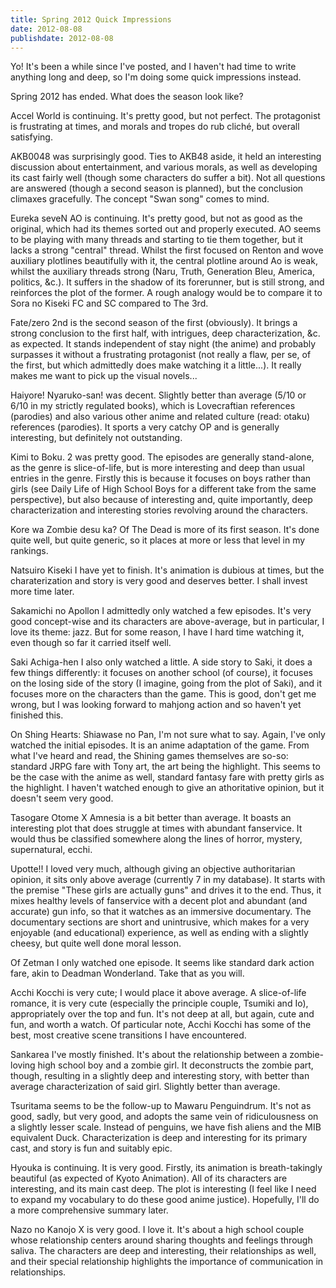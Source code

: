 ```yaml
---
title: Spring 2012 Quick Impressions
date: 2012-08-08
publishdate: 2012-08-08
---
```


Yo!  It's been a while since I've posted, and I haven't had time to
write anything long and deep, so I'm doing some quick impressions
instead.

Spring 2012 has ended.  What does the season look like?

Accel World is continuing.  It's pretty good, but not perfect.  The
protagonist is frustrating at times, and morals and tropes do rub
cliché, but overall satisfying.

AKB0048 was surprisingly good.  Ties to AKB48 aside, it held an
interesting discussion about entertainment, and various morals, as
well as developing its cast fairly well (though some characters do
suffer a bit).  Not all questions are answered (though a second
season is planned), but the conclusion climaxes gracefully.  The
concept "Swan song" comes to mind.

Eureka seveN AO is continuing.  It's pretty good, but not as good as the
original, which had its themes sorted out and properly executed.  AO
seems to be playing with many threads and starting to tie them together,
but it lacks a strong "central" thread.  Whilst the first focused on
Renton and wove auxiliary plotlines beautifully with it, the central
plotline around Ao is weak, whilst the auxiliary threads strong (Naru,
Truth, Generation Bleu, America, politics, &c.).  It suffers in the
shadow of its forerunner, but is still strong, and reinforces the plot
of the former.  A rough analogy would be to compare it to Sora no Kiseki
FC and SC compared to The 3rd.

Fate/zero 2nd is the second season of the first (obviously).  It brings
a strong conclusion to the first half, with intrigues, deep
characterization, &c. as expected.  It stands independent of stay
night (the anime) and probably surpasses it without a frustrating
protagonist (not really a flaw, per se, of the first, but which
admittedly does make watching it a little...).  It really makes me
want to pick up the visual novels...

Haiyore! Nyaruko-san! was decent.  Slightly better than average (5/10 or
6/10 in my strictly regulated books), which is Lovecraftian
references (parodies) and also various other anime and related
culture (read: otaku) references (parodies).  It sports a very
catchy OP and is generally interesting, but definitely not
outstanding.

Kimi to Boku. 2 was pretty good.  The episodes are generally
stand-alone, as the genre is slice-of-life, but is more
interesting and deep than usual entries in the genre.  Firstly
this is because it focuses on boys rather than girls (see Daily
Life of High School Boys for a different take from the same
perspective), but also because of interesting and, quite importantly,
deep characterization and interesting stories revolving around the
characters.

Kore wa Zombie desu ka? Of The Dead is more of its first season.  It's
done quite well, but quite generic, so it places at more or less
that level in my rankings.

Natsuiro Kiseki I have yet to finish.  It's animation is dubious at
times, but the charaterization and story is very good and deserves
better.  I shall invest more time later.

Sakamichi no Apollon I admittedly only watched a few episodes.  It's
very good concept-wise and its characters are above-average, but
in particular, I love its theme: jazz.  But for some reason, I
have I hard time watching it, even though so far it carried itself
well.

Saki Achiga-hen I also only watched a little.  A side story to Saki, it
does a few things differently: it focuses on another school (of
course), it focuses on the losing side of the story (I imagine,
going from the plot of Saki), and it focuses more on the
characters than the game.  This is good, don't get me wrong, but I
was looking forward to mahjong action and so haven't yet finished
this.

On Shing Hearts: Shiawase no Pan, I'm not sure what to say.  Again, I've
only watched the initial episodes.  It is an anime adaptation of
the game.  From what I've heard and read, the Shining games
themselves are so-so: standard JRPG fare with Tony art, the art
being the highlight.  This seems to be the case with the anime as
well, standard fantasy fare with pretty girls as the highlight.  I
haven't watched enough to give an athoritative opinion, but it
doesn't seem very good.

Tasogare Otome X Amnesia is a bit better than average.  It boasts an<br
/> interesting plot that does struggle at times with abundant
fanservice.  It would thus be classified somewhere along the lines
of horror, mystery, supernatural, ecchi.

Upotte!! I loved very much, although giving an objective authoritarian
opinion, it sits only above average (currently 7 in my database).
It starts with the premise "These girls are actually guns" and
drives it to the end.  Thus, it mixes healthy levels of fanservice
with a decent plot and abundant (and accurate) gun info, so that
it watches as an immersive documentary.  The documentary sections
are short and unintrusive, which makes for a very enjoyable (and
educational) experience, as well as ending with a slightly cheesy,
but quite well done moral lesson.

Of Zetman I only watched one episode.  It seems like standard dark
action fare, akin to Deadman Wonderland.  Take that as you will.

Acchi Kocchi is very cute; I would place it above average.  A
slice-of-life romance, it is very cute (especially the principle
couple, Tsumiki and Io), appropriately over the top and fun.  It's
not deep at all, but again, cute and fun, and worth a watch.  Of
particular note, Acchi Kocchi has some of the best, most creative
scene transitions I have encountered.

Sankarea I've mostly finished.  It's about the relationship between a
zombie-loving high school boy and a zombie girl.  It deconstructs the
zombie part, though, resulting in a slightly deep and interesting story,
with better than average characterization of said girl.  Slightly better
than average.

Tsuritama seems to be the follow-up to Mawaru Penguindrum.  It's not as
good, sadly, but very good, and adopts the same vein of
ridiculousness on a slightly lesser scale.  Instead of penguins,
we have fish aliens and the MIB equivalent Duck.  Characterization
is deep and interesting for its primary cast, and story is fun and
suitably epic.

Hyouka is continuing.  It is very good.  Firstly, its animation is
breath-takingly beautiful (as expected of Kyoto Animation).  All of
its characters are interesting, and its main cast deep.  The plot
is interesting (I feel like I need to expand my vocabulary to do
these good anime justice). Hopefully, I'll do a more comprehensive
summary later.

Nazo no Kanojo X is very good.  I love it.  It's about a high school
couple whose relationship centers around sharing thoughts and
feelings through saliva. The characters are deep and interesting,
their relationships as well, and their special relationship
highlights the importance of communication in relationships.
